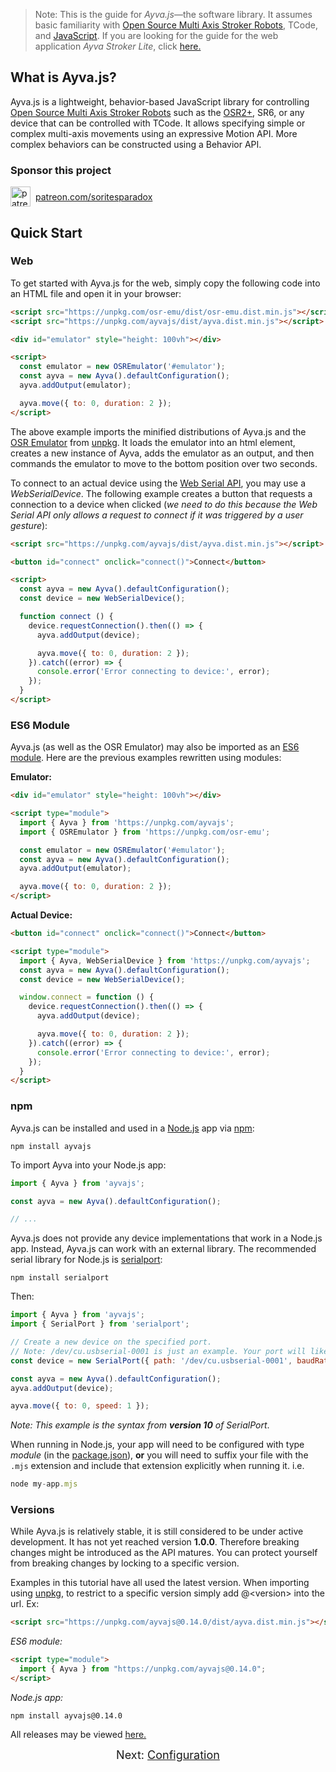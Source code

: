 > Note: This is the guide for *Ayva.js*—the software library. It assumes basic familiarity with <a href="https://www.patreon.com/tempestvr" target="_blank">Open Source Multi Axis Stroker Robots</a>, TCode, and <a href="https://developer.mozilla.org/en-US/docs/Web/JavaScript" target="_blank">JavaScript</a>. If you are looking for the guide for the web application *Ayva Stroker Lite*, click <a href="./tutorial-ayva-stroker-lite.html">here.</a>

## What is Ayva.js?
Ayva.js is a lightweight, behavior-based JavaScript library for controlling <a href="https://www.patreon.com/tempestvr" target="_blank">Open Source Multi Axis Stroker Robots</a> such as the <a href="https://www.thingiverse.com/thing:4843410" target="_blank">OSR2+</a>, SR6, or any device that can be controlled with TCode. It allows specifying simple or complex multi-axis movements using an expressive Motion API. More complex behaviors can be constructed using a Behavior API.

### Sponsor this project

<div style="display: flex; align-items: center;">
  <img width="32" height="32" style="margin-right: 8px;" alt="patreon" src="./images/patreon.svg"><a href="https://www.patreon.com/soritesparadox" target="_blank">patreon.com/soritesparadox</a>
</div>

## Quick Start


### Web
To get started with Ayva.js for the web, simply copy the following code into an HTML file and open it in your browser:

```html
<script src="https://unpkg.com/osr-emu/dist/osr-emu.dist.min.js"></script>
<script src="https://unpkg.com/ayvajs/dist/ayva.dist.min.js"></script>

<div id="emulator" style="height: 100vh"></div>

<script>
  const emulator = new OSREmulator('#emulator');
  const ayva = new Ayva().defaultConfiguration();
  ayva.addOutput(emulator);

  ayva.move({ to: 0, duration: 2 });
</script>
```

The above example imports the minified distributions of Ayva.js and the <a href="https://github.com/ayvajs/osr-emu" target="_blank">OSR Emulator</a> from <a href="https://unpkg.com/" target="_blank">unpkg</a>. It loads the emulator into an html element, creates a new instance of Ayva, adds the emulator as an output, and then commands the emulator to move to the bottom position over two seconds.

To connect to an actual device using the <a href="https://developer.mozilla.org/en-US/docs/Web/API/Web_Serial_API" target="_blank">Web Serial API</a>, you may use a _WebSerialDevice_. The following example creates a button that requests a connection to a device when clicked (_we need to do this because the Web Serial API only allows a request to connect if it was triggered by a user gesture_):

```html
<script src="https://unpkg.com/ayvajs/dist/ayva.dist.min.js"></script>

<button id="connect" onclick="connect()">Connect</button>

<script>
  const ayva = new Ayva().defaultConfiguration();
  const device = new WebSerialDevice();

  function connect () {
    device.requestConnection().then(() => {
      ayva.addOutput(device);

      ayva.move({ to: 0, duration: 2 });
    }).catch((error) => {
      console.error('Error connecting to device:', error);
    });
  }
</script>
```

### ES6 Module

Ayva.js (as well as the OSR Emulator) may also be imported as an <a href="https://developer.mozilla.org/en-US/docs/Web/JavaScript/Guide/Modules" target="_blank">ES6 module</a>. Here are the previous examples rewritten using modules:

__Emulator:__
```html
<div id="emulator" style="height: 100vh"></div>

<script type="module">
  import { Ayva } from 'https://unpkg.com/ayvajs';
  import { OSREmulator } from 'https://unpkg.com/osr-emu';

  const emulator = new OSREmulator('#emulator');
  const ayva = new Ayva().defaultConfiguration();
  ayva.addOutput(emulator);

  ayva.move({ to: 0, duration: 2 });
</script>
```

__Actual Device:__
```html
<button id="connect" onclick="connect()">Connect</button>

<script type="module">
  import { Ayva, WebSerialDevice } from 'https://unpkg.com/ayvajs';
  const ayva = new Ayva().defaultConfiguration();
  const device = new WebSerialDevice();

  window.connect = function () {
    device.requestConnection().then(() => {
      ayva.addOutput(device);

      ayva.move({ to: 0, duration: 2 });
    }).catch((error) => {
      console.error('Error connecting to device:', error);
    });
  }
</script>
```

### npm

Ayva.js can be installed and used in a <a href="https://nodejs.org/en/" target="_blank">Node.js</a> app via <a href="https://docs.npmjs.com/about-npm" target="_blank">npm</a>:

```
npm install ayvajs
```

To import Ayva into your Node.js app:
```js
import { Ayva } from 'ayvajs';

const ayva = new Ayva().defaultConfiguration();

// ...
```

Ayva.js does not provide any device implementations that work in a Node.js app. Instead, Ayva.js can work with an external library. The recommended serial library for Node.js is <a href="https://serialport.io/" target="_blank">serialport</a>:

```
npm install serialport
```
Then:  

```js
import { Ayva } from 'ayvajs';
import { SerialPort } from 'serialport';

// Create a new device on the specified port. 
// Note: /dev/cu.usbserial-0001 is just an example. Your port will likely be different.
const device = new SerialPort({ path: '/dev/cu.usbserial-0001', baudRate: 115200 });

const ayva = new Ayva().defaultConfiguration();
ayva.addOutput(device);

ayva.move({ to: 0, speed: 1 });
```
_Note: This example is the syntax from __version 10__ of SerialPort_.

When running in Node.js, your app will need to be configured with type _module_ (in the <a href="https://nodejs.org/api/packages.html#type" target="_blank">package.json</a>), __or__ you will need to suffix your file with the ```.mjs``` extension and include that extension explicitly when running it. i.e.

```javascript
node my-app.mjs
```

### Versions

While Ayva.js is relatively stable, it is still considered to be under active development. It has not yet reached version __1.0.0__. Therefore breaking changes might be introduced as the API matures. You can protect yourself from breaking changes by locking to a specific version.

Examples in this tutorial have all used the latest version. When importing using <a href="https://unpkg.com/" target="_blank">unpkg</a>, to restrict to a specific version simply add @&lt;version&gt; into the url. Ex:

```html
<script src="https://unpkg.com/ayvajs@0.14.0/dist/ayva.dist.min.js"></script>
```

_ES6 module:_

```html
<script type="module">
  import { Ayva } from "https://unpkg.com/ayvajs@0.14.0";
</script>
```

_Node.js app:_
```
npm install ayvajs@0.14.0
```

All releases may be viewed <a href="https://github.com/ayvajs/ayvajs/releases" target="_blank">here.</a>

<div style="text-align: center; font-size: 18px">Next: <a href="./tutorial-configuration.html">Configuration</a></div>
